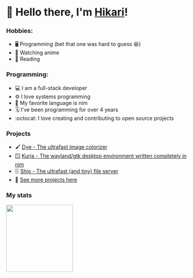 # 👋 Hello there, I'm [Hikari](https://github.com/Infinitybeond1)!

### Hobbies:
- 🖥️ Programming (bet that one was hard to guess 😆)
- 🥷 Watching anime
- 📖 Reading

### Programming:
- 💻 I am a full-stack developer
- ⚙️ I love systems programming
- 👑 My favorite language is nim
- 🗓️ I've been programming for over 4 years
- :octocat: I love creating and contributing to open source projects

### Projects
- 🖌️ [Dye - The ultrafast image colorizer](https://github.com/arashi-software/dye)
- 🪟 [Kuria - The wayland/gtk desktop environment written completely in nim](https://github.com/kuria-desktop)
- 🗄️ [Shio - The ultrafast (and tiny) file server](https://github.com/arashi-software/shio)
- 👀 [See more projects here](https://github.com/arashi-software/shio)

### My stats
<img height="180em" src="https://github-readme-stats.vercel.app/api?username=Infinitybeond1&show_icons=true&hide_border=true&include_all_commits=true&theme=transparent" />
